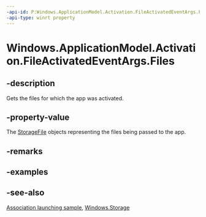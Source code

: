 ```yaml
---
-api-id: P:Windows.ApplicationModel.Activation.FileActivatedEventArgs.Files
-api-type: winrt property
---
```


<!-- Property syntax
public Windows.Foundation.Collections.IVectorView<Windows.Storage.IStorageItem> Files { get; }
-->

# Windows.ApplicationModel.Activation.FileActivatedEventArgs.Files

## -description
Gets the files for which the app was activated.

## -property-value
The [StorageFile](../windows.storage/storagefile.md) objects representing the files being passed to the app.

## -remarks

## -examples

## -see-also
[Association launching sample](http://go.microsoft.com/fwlink/p/?linkid=231484), [Windows.Storage](../windows.storage/windows_storage.md)